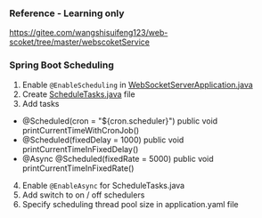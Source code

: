 ### Reference - Learning only

https://gitee.com/wangshisuifeng123/web-scoket/tree/master/webscoketService

### Spring Boot Scheduling

1. Enable `@EnableScheduling`
   in [WebSocketServerApplication.java](src/main/java/com/jsun/websocket/WebSocketServerApplication.java)
2. Create [ScheduleTasks.java](src/main/java/com/jsun/websocket/schedule/ScheduleTasks.java) file
3. Add tasks

- @Scheduled(cron = "${cron.scheduler}") public void printCurrentTimeWithCronJob()
- @Scheduled(fixedDelay = 1000) public void printCurrentTimeInFixedDelay()
- @Async
  @Scheduled(fixedRate = 5000) public void printCurrentTimeInFixedRate()

4. Enable `@EnableAsync` for ScheduleTasks.java
5. Add switch to on / off schedulers
6. Specify scheduling thread pool size in application.yaml file
